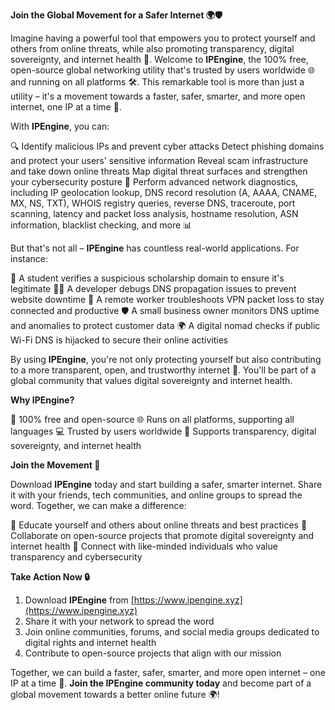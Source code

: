 **Join the Global Movement for a Safer Internet 🌍🛡️**

Imagine having a powerful tool that empowers you to protect yourself and others from online threats, while also promoting transparency, digital sovereignty, and internet health 📡. Welcome to **IPEngine**, the 100% free, open-source global networking utility that's trusted by users worldwide 🌐 and running on all platforms 🛠️. This remarkable tool is more than just a utility – it's a movement towards a faster, safer, smarter, and more open internet, one IP at a time 🚀.

With **IPEngine**, you can:

🔍 Identify malicious IPs and prevent cyber attacks
Detect phishing domains and protect your users' sensitive information
Reveal scam infrastructure and take down online threats
Map digital threat surfaces and strengthen your cybersecurity posture 🔐
Perform advanced network diagnostics, including IP geolocation lookup, DNS record resolution (A, AAAA, CNAME, MX, NS, TXT), WHOIS registry queries, reverse DNS, traceroute, port scanning, latency and packet loss analysis, hostname resolution, ASN information, blacklist checking, and more 📊

But that's not all – **IPEngine** has countless real-world applications. For instance:

🎉 A student verifies a suspicious scholarship domain to ensure it's legitimate
👨‍💻 A developer debugs DNS propagation issues to prevent website downtime
🚀 A remote worker troubleshoots VPN packet loss to stay connected and productive
🛡️ A small business owner monitors DNS uptime and anomalies to protect customer data
🌍 A digital nomad checks if public Wi-Fi DNS is hijacked to secure their online activities

By using **IPEngine**, you're not only protecting yourself but also contributing to a more transparent, open, and trustworthy internet 📡. You'll be part of a global community that values digital sovereignty and internet health.

**Why IPEngine?**

💯 100% free and open-source
🌐 Runs on all platforms, supporting all languages
💻 Trusted by users worldwide
🤝 Supports transparency, digital sovereignty, and internet health

**Join the Movement 🚀**

Download **IPEngine** today and start building a safer, smarter internet. Share it with your friends, tech communities, and online groups to spread the word. Together, we can make a difference:

💬 Educate yourself and others about online threats and best practices
🌟 Collaborate on open-source projects that promote digital sovereignty and internet health
👥 Connect with like-minded individuals who value transparency and cybersecurity

**Take Action Now 🔒**

1. Download **IPEngine** from [https://www.ipengine.xyz](https://www.ipengine.xyz)
2. Share it with your network to spread the word
3. Join online communities, forums, and social media groups dedicated to digital rights and internet health
4. Contribute to open-source projects that align with our mission

Together, we can build a faster, safer, smarter, and more open internet – one IP at a time 🚀. **Join the IPEngine community today** and become part of a global movement towards a better online future 🌍!